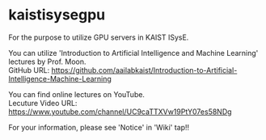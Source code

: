 # kaistisysegpu
For the purpose to utilize GPU servers in KAIST ISysE. 

You can utilize 'Introduction to Artificial Intelligence and Machine Learning' lectures by Prof. Moon.  
GitHub URL: https://github.com/aailabkaist/Introduction-to-Artificial-Intelligence-Machine-Learning


You can find online lectures on YouTube.  
Lecuture Video URL: https://www.youtube.com/channel/UC9caTTXVw19PtY07es58NDg

For your information, please see 'Notice' in 'Wiki' tap!!
